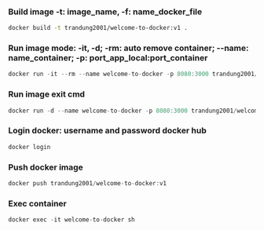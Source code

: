 ### Build image -t: image_name, -f: name_docker_file

```sh
docker build -t trandung2001/welcome-to-docker:v1 .
```

### Run image mode: -it, -d; -rm: auto remove container; --name: name_container; -p: port_app_local:port_container

```js
docker run -it --rm --name welcome-to-docker -p 8080:3000 trandung2001/welcome-to-docker:v1
```

### Run image exit cmd

```js
docker run -d --name welcome-to-docker -p 8080:3000 trandung2001/welcome-to-docker:v1
```

### Login docker: username and password docker hub

```bash
docker login
```

### Push docker image

```js
docker push trandung2001/welcome-to-docker:v1
```

### Exec container

```js
docker exec -it welcome-to-docker sh
```
